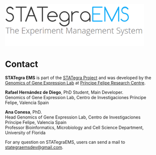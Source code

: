 <div class="imageContainer" style="" >
    <img src="../img/stategraems_logo.png" title="STATegra EMS LOGO."/>
</div>

# Contact

**STATegra EMS** is part of the [STATegra Project](http://stategra.eu) and was developed by the [Genomics of Gene Expression Lab](http://bioinfo.cipf.es/aconesawp/) at [Príncipe Felipe Research Centre](http://www.cipf.es/).

**Rafael Hernández de Diego**, ​PhD Student, Main Developer.  
Genomics of Gene Expression Lab, Centro de Investigaciones Príncipe Felipe, Valencia Spain

**Ana Conesa**, PhD.  
Head Genomics of Gene Expression Lab, 
Centro de Investigaciones Príncipe Felipe, Valencia Spain  
Professor Bioinformatics, Microbiology and Cell Science Department, 
University of Florida  


For any question on STATegraEMS, users can send a mail to [stategraemsdev@gmail.com](mailto:stategraemsdev@gmail.com).


